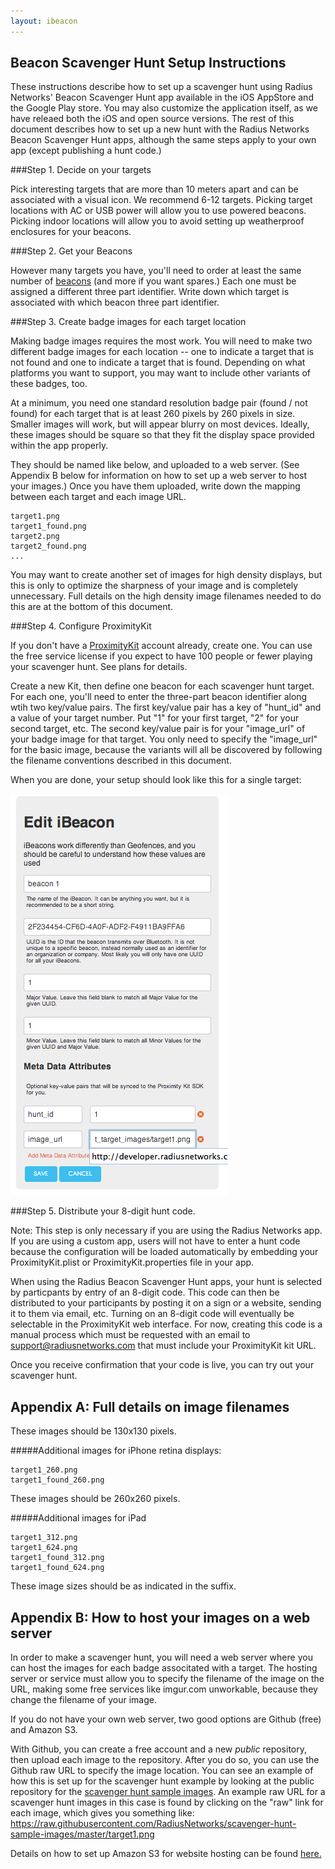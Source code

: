 ```yaml
---
layout: ibeacon
---
```



## Beacon Scavenger Hunt Setup Instructions

These instructions describe how to set up a scavenger hunt using Radius Networks' Beacon Scavenger Hunt app available in the iOS AppStore and the Google Play store.
You may also customize the application itself, as we have releaed both the iOS and open source versions.  The rest of this document
describes how to set up a new hunt with the Radius Networks Beacon Scavenger Hunt apps, although the same steps apply to your own app (except
publishing a hunt code.)

###Step 1. Decide on your targets

Pick interesting targets that are more than 10 meters apart and can be associated with a visual icon.  We recommend 6-12 targets.  Picking target locations
with AC or USB power will allow you to use powered beacons.  Picking indoor locations will allow you to avoid setting up weatherproof enclosures
for your beacons.

###Step 2. Get your Beacons

However many targets you have, you'll need to order at least the same number of [beacons](http://store.radiusnetworks.com/collections/all) (and more if you want spares.)  Each one must be assigned a different
three part identifier.  Write down which target is associated with which beacon three part identifier.

###Step 3. Create badge images for each target location

Making badge images requires the most work.  You will need to make two different badge images for each location -- one to indicate a target that is not
found and one to indicate a target that is found.  Depending on what platforms you want to support, you may want to include other variants of these badges, too.

At a minimum, you need one standard resolution badge pair (found / not found) for each target that is at least 260 pixels by 260 pixels in size. Smaller images will work, but will appear blurry on most devices. Ideally, these images should be square so that they fit the display space provided within the app properly. 

They should be named like below, and uploaded to a web server.  (See Appendix B below for information on how to set up a web server to host your images.)   Once you have them uploaded, write down the mapping between each target and each image URL.

    target1.png
    target1_found.png
    target2.png
    target2_found.png
    ...


You may want to create another set of images for high density displays, but this is only to optimize the sharpness of your image and is completely unnecessary. Full details on the high density image filenames needed to do this are at the bottom of this document.


###Step 4. Configure ProximityKit

If you don't have a [ProximityKit](http://www.proximitykit.com) account already, create one.  You can use the free service license if you expect to have 100 people or fewer playing your scavenger hunt.  See plans for details.

Create a new Kit, then define one beacon for each scavenger hunt target.  For each one, you'll need to enter the three-part beacon identifier along wtih two key/value pairs.  The first key/value pair
has a key of "hunt\_id" and a value of your target number.  Put "1" for your first target, "2" for your second target, etc.  The second key/value pair is for your "image_url" of your badge image for that target.  You only need to
specify the "image_url" for the basic image, because the variants will all be discovered by following the filename conventions described in this document.

When you are done, your setup should look like this for a single target:

<img src='images/scavengerhunt-pk-setup.png'/>

###Step 5. Distribute your 8-digit hunt code.

Note:  This step is only necessary if you are using the Radius Networks app.  If you are using a custom app, users will not have to enter a hunt code because the configuration will
be loaded automatically by embedding your ProximityKit.plist or ProximityKit.properties file in your app.

When using the Radius Beacon Scavenger Hunt apps, your hunt is selected by particpants by entry of an 8-digit code.  This code can then be distributed to your
participants by posting it on a sign or a website, sending it to them via email, etc.  Turning on an 8-digit code will eventually be selectable in the ProximityKit web interface.  For now, creating this code is a manual process which must be requested with an email to support@radiusnetworks.com that must include your ProximityKit kit URL.

Once you receive confirmation that your code is live, you can try out your scavenger hunt.



## Appendix A:  Full details on image filenames

These images should be 130x130 pixels.

#####Additional images for iPhone retina displays:

    target1_260.png
    target1_found_260.png

These images should be 260x260 pixels.

#####Additional images for iPad

    target1_312.png
    target1_624.png
    target1_found_312.png
    target1_found_624.png

These image sizes should be as indicated in the suffix.

## Appendix B: How to host your images on a web server

In order to make a scavenger hunt, you will need a web server where you can host the images for each badge associtated with a target.  The hosting server or service must allow you to specify the filename of the image on the URL, making some free services like imgur.com unworkable, because they change the filename of your image.

If you do not have your own web server, two good options are Github (free) and Amazon S3.  

With Github, you can create a free account and a new *public* repository, then upload each image to the repository.  After you do so, you can use the Github raw URL to specify the image location.  You can see an example of how this is set up for the scavenger hunt example by looking at the public repository for the [scavenger hunt sample images](https://github.com/RadiusNetworks/scavenger-hunt-sample-images).  An example raw URL for a scavenger hunt images in this case is found by clicking on the "raw" link for each image, which gives you something like: https://raw.githubusercontent.com/RadiusNetworks/scavenger-hunt-sample-images/master/target1.png

Details on how to set up Amazon S3 for website hosting can be found [here.](http://docs.aws.amazon.com/AmazonS3/latest/dev/WebsiteHosting.html)


